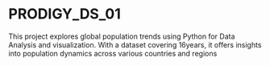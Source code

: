 # PRODIGY_DS_01
This project explores global population trends using Python for Data Analysis and visualization. With a dataset covering 16years, it offers insights into population dynamics across various countries and regions
